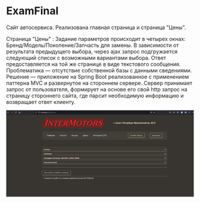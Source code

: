 # ExamFinal
Сайт автосервиса.
Реализована главная страница и страница "Цены".

Страница "Цены" :
Задание параметров происходит в четырех окнах: 
Бренд/Модель/Поколение/Запчасть для замены. 
В зависимости от результата предыдущего выбора, через ajax запрос подгружается следующий список с возможными вариантами выбора.
Ответ предоставляется на той же странице в виде текстового сообщения.
Проблематика — отсутствие собственной базы с данными сведениями.
Решение — приложение на Spring Boot реализованное с применением паттерна MVC и развернутое на стороннем сервере.
Сервер принимает запрос от пользователя, формирует на основе его свой http запрос на страницу стороннего сайта,
где парсит необходимую информацию и возвращает ответ клиенту.

![img_1.png](img_1.png)